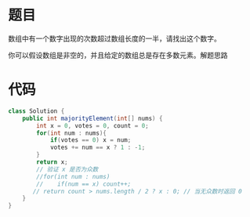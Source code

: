 # 题目

数组中有一个数字出现的次数超过数组长度的一半，请找出这个数字。

你可以假设数组是非空的，并且给定的数组总是存在多数元素。解题思路

# 代码

```java
class Solution {
    public int majorityElement(int[] nums) {
        int x = 0, votes = 0, count = 0;
        for(int num : nums){
            if(votes == 0) x = num;
            votes += num == x ? 1 : -1;
        }
        return x;
        // 验证 x 是否为众数
        //for(int num : nums)
        //    if(num == x) count++;
       // return count > nums.length / 2 ? x : 0; // 当无众数时返回 0
    }
}
```

